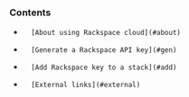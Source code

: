 <!-- post: -->


### Contents

*		[About using Rackspace cloud](#about)
*		[Generate a Rackspace API key](#gen)
*		[Add Rackspace key to a stack](#add)
*		[External links](#external)


